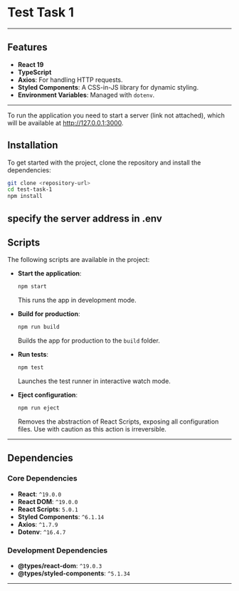 # Test Task 1

---

## Features

- **React 19**
- **TypeScript**
- **Axios**: For handling HTTP requests.
- **Styled Components**: A CSS-in-JS library for dynamic styling.
- **Environment Variables**: Managed with `dotenv`.

---

To run the application you need to start a server (link not attached), which will be available at http://127.0.0.1:3000.

## Installation

To get started with the project, clone the repository and install the dependencies:

```bash
git clone <repository-url>
cd test-task-1
npm install
```
specify the server address in .env
---

## Scripts

The following scripts are available in the project:

- **Start the application**:  
  ```bash
  npm start
  ```
  This runs the app in development mode. 

- **Build for production**:  
  ```bash
  npm run build
  ```
  Builds the app for production to the `build` folder.

- **Run tests**:  
  ```bash
  npm test
  ```
  Launches the test runner in interactive watch mode.

- **Eject configuration**:  
  ```bash
  npm run eject
  ```
  Removes the abstraction of React Scripts, exposing all configuration files. Use with caution as this action is irreversible.

---

## Dependencies

### Core Dependencies
- **React**: `^19.0.0`
- **React DOM**: `^19.0.0`
- **React Scripts**: `5.0.1`
- **Styled Components**: `^6.1.14`
- **Axios**: `^1.7.9`
- **Dotenv**: `^16.4.7`

### Development Dependencies
- **@types/react-dom**: `^19.0.3`
- **@types/styled-components**: `^5.1.34`

---
